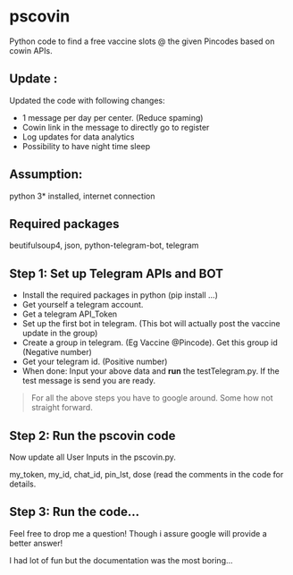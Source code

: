 # pscovin
Python code to find a free vaccine slots @ the given Pincodes based on cowin APIs. 

## Update :

Updated the code with following changes:

- 1 message per day per center. (Reduce spaming)
- Cowin link in the message to directly go to register
- Log updates for data analytics
- Possibility to have night time sleep


## **Assumption:** 
python 3* installed, internet connection

## **Required packages**
beutifulsoup4, json, python-telegram-bot, telegram 

## **Step 1:**  Set up Telegram APIs and BOT

- Install the required packages in python (pip install ...)
- Get yourself a telegram account. 
- Get a telegram API_Token
- Set up the first bot in telegram. (This bot will actually post the vaccine update in the group)
- Create a group in telegram. (Eg Vaccine @Pincode). Get this group id (Negative number)
- Get your telegram id. (Positive number)
- When done: Input your above data and **run** the testTelegram.py. If the test message is send you are ready.
> For all the above steps you have to google around. Some how not straight forward.

## **Step 2**:  Run the pscovin code

Now update all User Inputs in the pscovin.py.

my_token, my_id, chat_id, pin_lst, dose (read the comments in the code for details.

## **Step 3:**  Run the code...   

Feel free to drop me a question! Though i assure google will provide a better answer!

I had lot of fun but the documentation was the most boring...  

